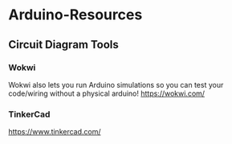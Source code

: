 # Arduino-Resources
## Circuit Diagram Tools
### Wokwi
Wokwi also lets you run Arduino simulations so you can test your code/wiring without a physical arduino!
https://wokwi.com/
### TinkerCad
https://www.tinkercad.com/
